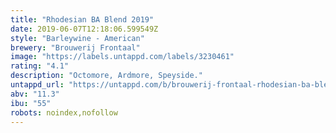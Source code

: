```yaml
---
title: "Rhodesian BA Blend 2019"
date: 2019-06-07T12:18:06.599549Z
style: "Barleywine - American"
brewery: "Brouwerij Frontaal"
image: "https://labels.untappd.com/labels/3230461"
rating: "4.1"
description: "Octomore, Ardmore, Speyside."
untappd_url: "https://untappd.com/b/brouwerij-frontaal-rhodesian-ba-blend-2019/3230461"
abv: "11.3"
ibu: "55"
robots: noindex,nofollow
---
```

